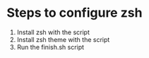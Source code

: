 # Steps to configure zsh

1. Install zsh with the script
2. Install zsh theme with the script
3. Run the finish.sh script
